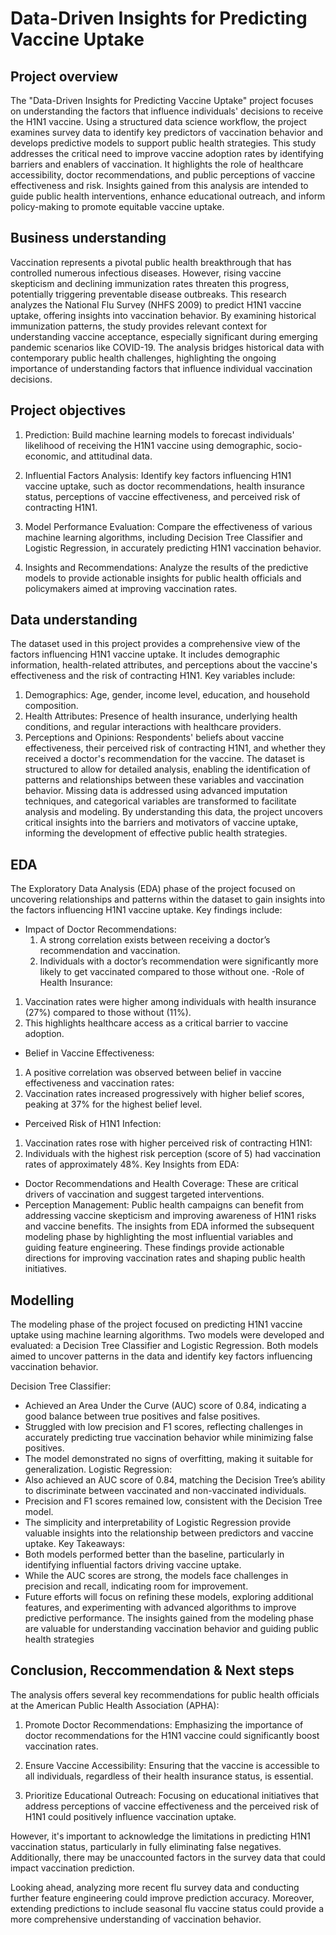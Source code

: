 # Data-Driven Insights for Predicting Vaccine Uptake
## Project overview
The "Data-Driven Insights for Predicting Vaccine Uptake" project focuses on understanding the factors that influence individuals' decisions to receive the H1N1 vaccine. Using a structured data science workflow, the project examines survey data to identify key predictors of vaccination behavior and develops predictive models to support public health strategies.
This study addresses the critical need to improve vaccine adoption rates by identifying barriers and enablers of vaccination. It highlights the role of healthcare accessibility, doctor recommendations, and public perceptions of vaccine effectiveness and risk. Insights gained from this analysis are intended to guide public health interventions, enhance educational outreach, and inform policy-making to promote equitable vaccine uptake.

## Business understanding 
Vaccination represents a pivotal public health breakthrough that has controlled numerous infectious diseases. However, rising vaccine skepticism and declining immunization rates threaten this progress, potentially triggering preventable disease outbreaks.
This research analyzes the National Flu Survey (NHFS 2009) to predict H1N1 vaccine uptake, offering insights into vaccination behavior. By examining historical immunization patterns, the study provides relevant context for understanding vaccine acceptance, especially significant during emerging pandemic scenarios like COVID-19.
The analysis bridges historical data with contemporary public health challenges, highlighting the ongoing importance of understanding factors that influence individual vaccination decisions.

## Project objectives 
1. Prediction: Build machine learning models to forecast individuals' likelihood of receiving the H1N1 vaccine using demographic, socio-economic, and attitudinal data.

2. Influential Factors Analysis: Identify key factors influencing H1N1 vaccine uptake, such as doctor recommendations, health insurance status, perceptions of vaccine effectiveness, and perceived risk of contracting H1N1.

3. Model Performance Evaluation: Compare the effectiveness of various machine learning algorithms, including Decision Tree Classifier and Logistic Regression, in accurately predicting H1N1 vaccination behavior.

4. Insights and Recommendations: Analyze the results of the predictive models to provide actionable insights for public health officials and policymakers aimed at improving vaccination rates.

## Data understanding
The dataset used in this project provides a comprehensive view of the factors influencing H1N1 vaccine uptake. It includes demographic information, health-related attributes, and perceptions about the vaccine's effectiveness and the risk of contracting H1N1.
Key variables include:
1. Demographics: Age, gender, income level, education, and household composition.
2. Health Attributes: Presence of health insurance, underlying health conditions, and regular interactions with healthcare providers.
3. Perceptions and Opinions: Respondents' beliefs about vaccine effectiveness, their perceived risk of contracting H1N1, and whether they received a doctor's recommendation for the vaccine.
The dataset is structured to allow for detailed analysis, enabling the identification of patterns and relationships between these variables and vaccination behavior. Missing data is addressed using advanced imputation techniques, and categorical variables are transformed to facilitate analysis and modeling. By understanding this data, the project uncovers critical insights into the barriers and motivators of vaccine uptake, informing the development of effective public health strategies.

## EDA
The Exploratory Data Analysis (EDA) phase of the project focused on uncovering relationships and patterns within the dataset to gain insights into the factors influencing H1N1 vaccine uptake. Key findings include:
- Impact of Doctor Recommendations:
  1. A strong correlation exists between receiving a doctor’s recommendation and vaccination.
  2. Individuals with a doctor’s recommendation were significantly more likely to get vaccinated compared to those without one.
-Role of Health Insurance:
 1. Vaccination rates were higher among individuals with health insurance (27%) compared to those without (11%).
 2. This highlights healthcare access as a critical barrier to vaccine adoption.
- Belief in Vaccine Effectiveness:
 1. A positive correlation was observed between belief in vaccine effectiveness and vaccination rates:
 2. Vaccination rates increased progressively with higher belief scores, peaking at 37% for the highest belief level.
- Perceived Risk of H1N1 Infection:
 1. Vaccination rates rose with higher perceived risk of contracting H1N1:
 2. Individuals with the highest risk perception (score of 5) had vaccination rates of approximately 48%.
Key Insights from EDA:
- Doctor Recommendations and Health Coverage: These are critical drivers of vaccination and suggest targeted interventions.
- Perception Management: Public health campaigns can benefit from addressing vaccine skepticism and improving awareness of H1N1 risks and vaccine benefits.
The insights from EDA informed the subsequent modeling phase by highlighting the most influential variables and guiding feature engineering. These findings provide actionable directions for improving vaccination rates and shaping public health initiatives.

## Modelling
The modeling phase of the project focused on predicting H1N1 vaccine uptake using machine learning algorithms. Two models were developed and evaluated: a Decision Tree Classifier and Logistic Regression. Both models aimed to uncover patterns in the data and identify key factors influencing vaccination behavior.

Decision Tree Classifier:
- Achieved an Area Under the Curve (AUC) score of 0.84, indicating a good balance between true positives and false positives.
- Struggled with low precision and F1 scores, reflecting challenges in accurately predicting true vaccination behavior while minimizing false positives.
- The model demonstrated no signs of overfitting, making it suitable for generalization.
Logistic Regression:
- Also achieved an AUC score of 0.84, matching the Decision Tree’s ability to discriminate between vaccinated and non-vaccinated individuals.
- Precision and F1 scores remained low, consistent with the Decision Tree model.
- The simplicity and interpretability of Logistic Regression provide valuable insights into the relationship between predictors and vaccine uptake.
Key Takeaways:
- Both models performed better than the baseline, particularly in identifying influential factors driving vaccine uptake.
- While the AUC scores are strong, the models face challenges in precision and recall, indicating room for improvement.
- Future efforts will focus on refining these models, exploring additional features, and experimenting with advanced algorithms to improve predictive performance.
The insights gained from the modeling phase are valuable for understanding vaccination behavior and guiding public health strategies
## Conclusion, Reccommendation & Next steps 
The analysis offers several key recommendations for public health officials at the American Public Health Association (APHA):

1. Promote Doctor Recommendations: Emphasizing the importance of doctor recommendations for the H1N1 vaccine could significantly boost vaccination rates.

2. Ensure Vaccine Accessibility: Ensuring that the vaccine is accessible to all individuals, regardless of their health insurance status, is essential.

3. Prioritize Educational Outreach: Focusing on educational initiatives that address perceptions of vaccine effectiveness and the perceived risk of H1N1 could positively influence vaccination uptake.

However, it's important to acknowledge the limitations in predicting H1N1 vaccination status, particularly in fully eliminating false negatives. Additionally, there may be unaccounted factors in the survey data that could impact vaccination prediction.

Looking ahead, analyzing more recent flu survey data and conducting further feature engineering could improve prediction accuracy. Moreover, extending predictions to include seasonal flu vaccine status could provide a more comprehensive understanding of vaccination behavior.
